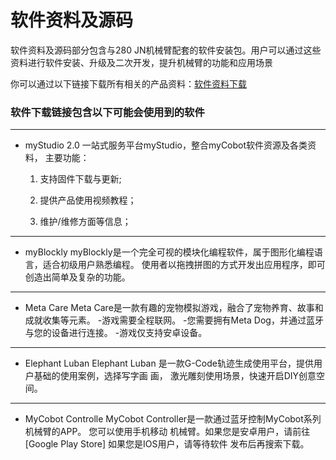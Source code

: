 # 软件资料及源码
软件资料及源码部分包含与280 JN机械臂配套的软件安装包。用户可以通过这些资料进行软件安装、升级及二次开发，提升机械臂的功能和应用场景

你可以通过以下链接下载所有相关的产品资料：[软件资料下载](https://www.elephantrobotics.com/support/)

### 软件下载链接包含以下可能会使用到的软件
---
* myStudio 2.0
	一站式服务平台myStudio，整合myCobot软件资源及各类资料， 
	主要功能：
	
	1. 支持固件下载与更新; 
	
	2. 提供产品使用视频教程；
	
	3. 维护/维修方面等信息；
---

* myBlockly
  myBlockly是一个完全可视的模块化编程软件，属于图形化编程语言，适合初级用户熟悉编程。
  使用者以拖拽拼图的方式开发出应用程序，即可创造出简单及复杂的功能。

---
* Meta Care
  Meta Care是一款有趣的宠物模拟游戏，融合了宠物养育、故事和成就收集等元素。
	-游戏需要全程联网。
	-您需要拥有Meta Dog，并通过蓝牙与您的设备进行连接。
	-游戏仅支持安卓设备。
	
---
* Elephant Luban
  Elephant Luban 是一款G-Code轨迹生成使用平台，提供用户基础的使用案例，选择写字画   画， 激光雕刻使用场景，快速开启DIY创意空间。
---
* MyCobot Controlle
  MyCobot Controller是一款通过蓝牙控制MyCobot系列机械臂的APP。 您可以使用手机移动   机械臂。如果您是安卓用户，请前往[Google Play Store] 如果您是IOS用户，请等待软件   发布后再搜索下载。